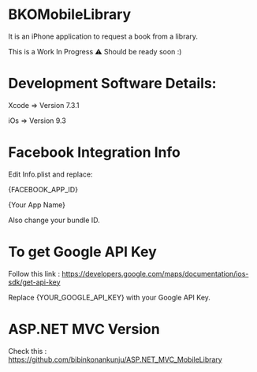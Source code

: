 # BKOMobileLibrary
It is an iPhone application to request a book from a library.

This is a Work In Progress ⚠️ Should be ready soon :)


# Development Software Details:

Xcode => Version 7.3.1

iOs   => Version 9.3

# Facebook Integration Info

Edit Info.plist and replace:

{FACEBOOK_APP_ID}

{Your App Name}


Also change your bundle ID.


# To get Google API Key

Follow this link : https://developers.google.com/maps/documentation/ios-sdk/get-api-key

Replace {YOUR_GOOGLE_API_KEY} with your Google API Key.

# ASP.NET MVC Version

Check this : https://github.com/bibinkonankunju/ASP.NET_MVC_MobileLibrary